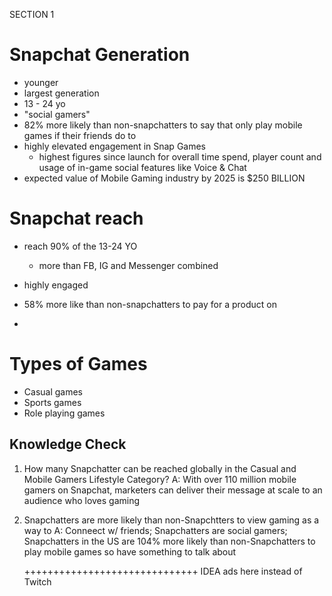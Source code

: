SECTION 1
# Snapchat Generation
  * younger
  * largest generation
  * 13 - 24 yo
  * "social gamers"
  * 82% more likely than non-snapchatters to say that only play mobile games if their friends do to
  * highly elevated engagement in Snap Games
      * highest figures since launch for overall time spend, player count and usage of in-game social features like Voice & Chat
  * expected value of Mobile Gaming industry by 2025 is $250 BILLION


# Snapchat reach
  * reach 90% of the 13-24 YO
      * more than FB, IG and Messenger combined

  * highly engaged
  * 58% more like than non-snapchatters to pay for a product on 
  * 

# Types of Games
  * Casual games
  * Sports games
  * Role playing games



## Knowledge Check
1.  How many Snapchatter can be reached globally in the Casual and Mobile Gamers Lifestyle Category?
    A:  With over 110 million mobile gamers on Snapchat, marketers can deliver their message at scale to an audience who loves gaming
    
2.  Snapchatters are more likely than non-Snapchtters to view gaming as a way to 
    A:  Conneect w/ friends; Snapchatters are social gamers; Snapchatters in the US are 104% more likely than non-Snapchatters to play mobile games so have something to talk about
    
    
    
    
    
    
    
    
    
    
    
    
    ++++++++++++++++++++++++++++++
    IDEA
      ads here instead of Twitch
